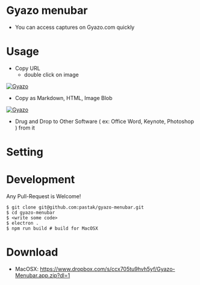 # Gyazo menubar

- You can access captures on Gyazo.com quickly

# Usage

- Copy URL
  - double click on image

[![Gyazo](https://i.gyazo.com/f776b4651946f56206785d642b1c08cd.gif)](https://gyazo.com/f776b4651946f56206785d642b1c08cd)

- Copy as Markdown, HTML, Image Blob

[![Gyazo](https://i.gyazo.com/b429ec035639d772cbb8ea85f5d04d76.gif)](https://gyazo.com/b429ec035639d772cbb8ea85f5d04d76)

- Drug and Drop to Other Software ( ex: Office Word, Keynote, Photoshop ) from it

# Setting

# Development

Any Pull-Request is Welcome!

```
$ git clone git@github.com:pastak/gyazo-menubar.git
$ cd gyazo-menubar
$ <write some code>
$ electron .
$ npm run build # build for MacOSX
```

# Download

- MacOSX: https://www.dropbox.com/s/ccx705tu9hvh5yf/Gyazo-Menubar.app.zip?dl=1
